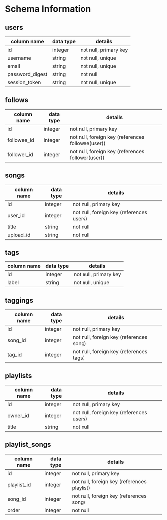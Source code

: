 # Schema Information

## users
column name     | data type | details
----------------|-----------|-----------------------
id              | integer   | not null, primary key
username        | string    | not null, unique
email           | string    | not null, unique
password_digest | string    | not null
session_token   | string    | not null, unique

## follows
column name | data type | details
------------|-----------|-----------------------
id          | integer   | not null, primary key
followee_id     | integer   | not null, foreign key (references followee(user))
follower_id | integer   | not null, foreign key (references follower(user))

## songs

column name | data type | details
------------|-----------|-----------------------
id          | integer   | not null, primary key
user_id     | integer   | not null, foreign key (references users)
title       | string    | not null
upload_id   | string    | not null

## tags
column name | data type | details
------------|-----------|-----------------------
id          | integer   | not null, primary key
label       | string    | not null, unique

## taggings
column name | data type | details
------------|-----------|-----------------------
id          | integer   | not null, primary key
song_id     | integer   | not null, foreign key (references song)
tag_id      | integer   | not null, foreign key (references tags)

## playlists
column name | data type | details
------------|-----------|-----------------------
id          | integer   | not null, primary key
owner_id    | integer   | not null, foreign key (references users)
title       | string    | not null

## playlist_songs
column name | data type | details
------------|-----------|-----------------------
id          | integer   | not null, primary key
playlist_id | integer   | not null, foreign key (references playlist)
song_id     | integer   | not null, foreign key (references song)
order       | integer   | not null
